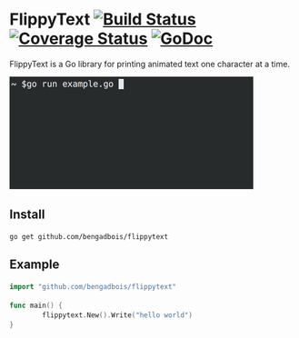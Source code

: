 # FlippyText [![Build Status](https://travis-ci.org/bengadbois/flippytext.svg?branch=master)](https://travis-ci.org/bengadbois/flippytext) [![Coverage Status](https://coveralls.io/repos/github/bengadbois/flippytext/badge.svg?branch=master)](https://coveralls.io/github/bengadbois/flippytext?branch=master) [![GoDoc](https://godoc.org/github.com/bengadbois/flippytext?status.svg)](https://godoc.org/github.com/bengadbois/flippytext)

FlippyText is a Go library for printing animated text one character at a time.

![Screencap](screencap.gif)

## Install

```
go get github.com/bengadbois/flippytext
```

## Example 

```go
import "github.com/bengadbois/flippytext"

func main() {
		flippytext.New().Write("hello world")
}
```
